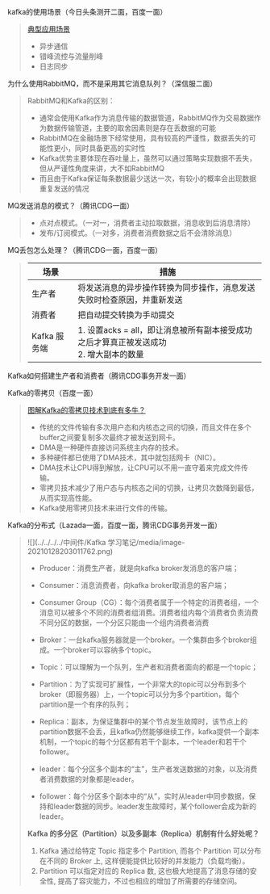 kafka的使用场景（今日头条测开二面，百度一面）

> [典型应用场景](https://support.huaweicloud.com/productdesc-kafka/kafka-scenarios.html)
>
> - 异步通信
> - 错峰流控与流量削峰
> - 日志同步

为什么使用RabbitMQ，而不是采用其它消息队列？（深信服二面）

> RabbitMQ和Kafka的区别：
>
> - 通常会使用Kafka作为消息传输的数据管道，RabbitMQ作为交易数据作为数据传输管道，主要的取舍因素则是存在丢数据的可能
> - RabbitMQ在金融场景下经常使用，具有较高的严谨性，数据丢失的可能性更小，同时具备更高的实时性
> - Kafka优势主要体现在吞吐量上，虽然可以通过策略实现数据不丢失，但从严谨性角度来讲，大不如RabbitMQ
> - 而且由于Kafka保证每条数据最少送达一次，有较小的概率会出现数据重复发送的情况

MQ发送消息的模式？（腾讯CDG一面）

> - 点对点模式。（一对一，消费者主动拉取数据，消息收到后消息清除）
> - 发布/订阅模式。（一对多，消费者消费数据之后不会清除消息）

MQ丢包怎么处理？（腾讯CDG一面，百度一面）

> | 场景         | 措施                                                         |
> | ------------ | ------------------------------------------------------------ |
> | 生产者       | 将发送消息的异步操作转换为同步操作，消息发送失败时检查原因，并重新发送 |
> | 消费者       | 把自动提交转换为手动提交                                     |
> | Kafka 服务端 | 1. 设置acks = all，即让消息被所有副本接受成功之后才算真正被发送成功<br />2. 增大副本的数量 |

Kafka如何搭建生产者和消费者（腾讯CDG事务开发一面）

Kafka的零拷贝（百度一面）

> [图解Kafka的零拷贝技术到底有多牛？](https://cloud.tencent.com/developer/article/1421266)
>
> - 传统的文件传输有多次用户态和内核态之间的切换，而且文件在多个buffer之间要复制多次最终才被发送到网卡。
> - DMA是一种硬件直接访问系统主内存的技术。
> - 多种硬件都已使用了DMA技术，其中就包括网卡（NIC）。
> - DMA技术让CPU得到解放，让CPU可以不用一直守着来完成文件传输。
> - 零拷贝技术减少了用户态与内核态之间的切换，让拷贝次数降到最低，从而实现高性能。
> - Kafka使用零拷贝技术来进行文件的传输。

Kafka的分布式（Lazada一面，百度一面，腾讯CDG事务开发一面）

> ![](../../../../中间件/Kafka 学习笔记/media/image-20210128203011762.png)
>
> - Producer：消费生产者，就是向kafka broker发消息的客户端；
>
> - Consumer：消息消费者，向kafka broker取消息的客户端；
>
> - Consumer Group（CG）：每个消费者属于一个特定的消费者组，一个消息可以被多个不同的消费者组消费。消费者组内每个消费者负责消费不同分区的数据，一个分区只能由一个组内消费者消费
> - Broker：一台kafka服务器就是一个broker。一个集群由多个broker组成。一个broker可以容纳多个topic。
>
> - Topic：可以理解为一个队列，生产者和消费者面向的都是一个topic；
>
> - Partition：为了实现可扩展性，一个非常大的topic可以分布到多个broker（即服务器）上，一个topic可以分为多个partition，每个partition是一个有序的队列；
>
> - Replica：副本，为保证集群中的某个节点发生故障时，该节点上的partition数据不会丢，且kafka仍然能够继续工作，kafka提供一个副本机制，一个topic的每个分区都有若干个副本，一个leader和若干个follower。
>
> - leader：每个分区多个副本的“主”，生产者发送数据的对象，以及消费者消费数据的对象都是leader。
>
> - follower：每个分区多个副本中的“从”，实时从leader中同步数据，保持和leader数据的同步。leader发生故障时，某个follower会成为新的leader。
>
> 
>
> **Kafka 的多分区（Partition）以及多副本（Replica）机制有什么好处呢？**
>
> 1. Kafka 通过给特定 Topic 指定多个 Partition, 而各个 Partition 可以分布在不同的 Broker 上, 这样便能提供比较好的并发能力（负载均衡）。
> 2. Partition 可以指定对应的 Replica 数, 这也极大地提高了消息存储的安全性, 提高了容灾能力，不过也相应的增加了所需要的存储空间。


